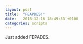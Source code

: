 ```yaml
---
layout: post
title:  "FEAPDES!"
date:   2018-12-16 18:49:53 +0100
categories: scripts 
---
```

Just added FEPADES.
